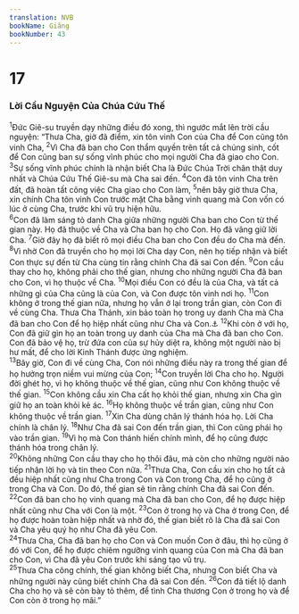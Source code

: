 ```yaml
---
translation: NVB
bookName: Giăng 
bookNumber: 43
---
```


<div class="title"><h1>17</h1><h3>Lời Cầu Nguyện Của Chúa Cứu Thế </h3></div>
<span class="verse gi_17_1"><sup>1</sup>Đức Giê-su truyền dạy những điều đó xong, thì ngước mắt lên trời cầu nguyện: “Thưa Cha, giờ đã điểm, xin tôn vinh Con của Cha để Con cũng tôn vinh Cha, </span>
<span class="verse gi_17_2"><sup>2</sup>Vì Cha đã ban cho Con thẩm quyền trên tất cả chúng sinh, cốt để Con cũng ban sự sống vĩnh phúc cho mọi người Cha đã giao cho Con. </span>
<span class="verse gi_17_3"><sup>3</sup>Sự sống vĩnh phúc chính là nhận biết Cha là Đức Chúa Trời chân thật duy nhất và Chúa Cứu Thế Giê-su mà Cha sai đến. </span>
<span class="verse gi_17_4"><sup>4</sup>Con đã tôn vinh Cha trên đất, đã hoàn tất công việc Cha giao cho Con làm, </span>
<span class="verse gi_17_5"><sup>5</sup>nên bây giờ thưa Cha, xin chính Cha tôn vinh Con trước mặt Cha bằng vinh quang mà Con vốn có lúc ở cùng Cha, trước khi vũ trụ hiện hữu. <br/></span>
<span class="verse gi_17_6"><sup>6</sup>Con đã làm sáng tỏ danh Cha giữa những người Cha ban cho Con từ thế gian này. Họ đã thuộc về Cha và Cha ban họ cho Con. Họ đã vâng giữ lời Cha. </span>
<span class="verse gi_17_7"><sup>7</sup>Giờ đây họ đã biết rõ mọi điều Cha ban cho Con đều do Cha mà đến. </span>
<span class="verse gi_17_8"><sup>8</sup>Vì nhờ Con đã truyền cho họ mọi lời Cha dạy Con, nên họ tiếp nhận và biết Con thực sự đến từ Cha cùng tin rằng chính Cha đã sai Con đến. </span>
<span class="verse gi_17_9"><sup>9</sup>Con cầu thay cho họ, không phải cho thế gian, nhưng cho những người Cha đã ban cho Con, vì họ thuộc về Cha. </span>
<span class="verse gi_17_10"><sup>10</sup>Mọi điều Con có đều là của Cha, và tất cả những gì của Cha cũng là của Con, và Con được tôn vinh nơi họ. </span>
<span class="verse gi_17_11"><sup>11</sup>Con không ở trong thế gian nữa, nhưng họ vẫn ở lại trong trần gian, còn Con đi về cùng Cha. Thưa Cha Thánh, xin bảo toàn họ trong uy danh Cha mà Cha đã ban cho Con để họ hiệp nhất cũng như Cha và Con.<a data-toggle="tooltip" data-placement="bottom" title="Nt: như chúng ta">⚓</a></span>
<span class="verse gi_17_12"><sup>12</sup>Khi còn ở với họ, Con đã giữ gìn họ an toàn trong uy danh của Cha mà Cha đã ban cho Con. Con đã bảo vệ họ, trừ đứa con của sự hủy diệt ra, không một người nào bị hư mất, để cho lời Kinh Thánh được ứng nghiệm. <br/></span>
<span class="verse gi_17_13"><sup>13</sup>Bây giờ, Con đi về cùng Cha, Con nói những điều này ra trong thế gian để họ hưởng trọn niềm vui mừng của Con; </span>
<span class="verse gi_17_14"><sup>14</sup>Con truyền lời Cha cho họ. Người đời ghét họ, vì họ không thuộc về thế gian, cũng như Con không thuộc về thế gian. </span>
<span class="verse gi_17_15"><sup>15</sup>Con không cầu xin Cha cất họ khỏi thế gian, nhưng xin Cha gìn giữ họ an toàn khỏi kẻ ác. </span>
<span class="verse gi_17_16"><sup>16</sup>Họ không thuộc về trần gian, cũng như Con không thuộc về trần gian. </span>
<span class="verse gi_17_17"><sup>17</sup>Xin Cha dùng chân lý thánh hóa họ. Lời Cha chính là chân lý. </span>
<span class="verse gi_17_18"><sup>18</sup>Như Cha đã sai Con đến trần gian, thì Con cũng phái họ vào trần gian. </span>
<span class="verse gi_17_19"><sup>19</sup>Vì họ mà Con thánh hiến chính mình, để họ cũng được thánh hóa trong chân lý. <br/></span>
<span class="verse gi_17_20"><sup>20</sup>Không những Con cầu thay cho họ thôi đâu, mà còn cho những người nào tiếp nhận lời họ và tin theo Con nữa. </span>
<span class="verse gi_17_21"><sup>21</sup>Thưa Cha, Con cầu xin cho họ tất cả đều hiệp nhất cũng như Cha trong Con và Con trong Cha, để họ cũng ở trong Cha và Con. Do đó, thế gian sẽ tin rằng chính Cha đã sai Con đến. </span>
<span class="verse gi_17_22"><sup>22</sup>Con đã ban cho họ vinh quang mà Cha đã ban cho Con, để họ được hiệp nhất cũng như Cha với Con là một. </span>
<span class="verse gi_17_23"><sup>23</sup>Con ở trong họ và Cha ở trong Con, để họ được hoàn toàn hiệp nhất và nhờ đó, thế gian biết rõ là Cha đã sai Con và Cha yêu quý họ như Cha đã yêu Con. <br/></span>
<span class="verse gi_17_24"><sup>24</sup>Thưa Cha, Cha đã ban họ cho Con và Con muốn Con ở đâu, thì họ cũng ở đó với Con, để họ được chiêm ngưỡng vinh quang của Con mà Cha đã ban cho Con, vì Cha đã yêu Con trước khi sáng tạo vũ trụ. <br/></span>
<span class="verse gi_17_25"><sup>25</sup>Thưa Cha công chính, thế gian không biết Cha, nhưng Con biết Cha và những người này cũng biết chính Cha đã sai Con đến. </span>
<span class="verse gi_17_26"><sup>26</sup>Con đã tiết lộ danh Cha cho họ và sẽ còn bày tỏ thêm, để tình Cha thương Con ở trong họ và để Con còn ở trong họ mãi.” <br/></span>
